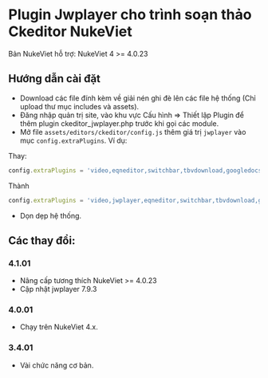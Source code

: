 Plugin Jwplayer cho trình soạn thảo Ckeditor NukeViet
========================

Bản NukeViet hỗ trợ: NukeViet 4 >= 4.0.23

## Hướng dẫn cài đặt

- Download các file đính kèm về giải nén ghi đè lên các file hệ thống (Chỉ upload thư mục includes và assets).
- Đăng nhập quản trị site, vào khu vực Cấu hình => Thiết lập Plugin để thêm plugin ckeditor_jwplayer.php trước khi gọi các module.
- Mở file `assets/editors/ckeditor/config.js` thêm giá trị `jwplayer` vào mục `config.extraPlugins`. Ví dụ:

Thay: 

```js
config.extraPlugins = 'video,eqneditor,switchbar,tbvdownload,googledocs';
```

Thành

```js
config.extraPlugins = 'video,jwplayer,eqneditor,switchbar,tbvdownload,googledocs';
```

- Dọn dẹp hệ thống.

## Các thay đổi:

### 4.1.01
* Nâng cấp tương thích NukeViet >= 4.0.23
* Cập nhật jwplayer 7.9.3

### 4.0.01
* Chạy trên NukeViet 4.x.

### 3.4.01
* Vài chức năng cơ bản.

